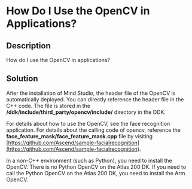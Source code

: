 # How Do I Use the OpenCV in Applications?<a name="EN-US_TOPIC_0197312120"></a>

## Description<a name="section755473935714"></a>

How do I use the OpenCV in applications?

## Solution<a name="section15482118135818"></a>

After the installation of  Mind Studio, the header file of the OpenCV is automatically deployed. You can directly reference the header file in the C++ code. The file is stored in the  **/ddk/include/third\_party/opencv/include/**  directory in the DDK.

For details about how to use the OpenCV, see the face recognition application. For details about the calling code of opencv, reference the  **face\_feature\_mask/face\_feature\_mask.cpp**  file by visiting  [https://github.com/Ascend/sample-facialrecognition](https://github.com/Ascend/sample-facialrecognition).

In a non-C++ environment \(such as Python\), you need to install the OpenCV. There is no Python OpenCV on the Atlas 200 DK. If you need to call the Python OpenCV on the Atlas 200 DK, you need to install the Arm OpenCV.

